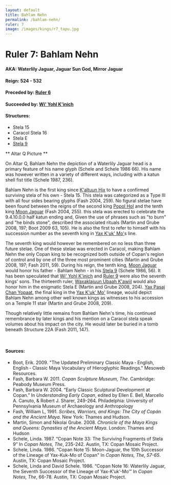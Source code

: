 ```yaml
---
layout: default
title: Bahlam Nehn
permalink: /bahlam-nehn/
ruler: 7
image: /images/kings/r7_tapu.jpg
---
```


# Ruler 7: Bahlam Nehn

#### <strong>AKA:</strong> Waterlily Jaguar, Jaguar Sun God, Mirror Jaguar
#### <strong>Reign:</strong>  524 - 532
#### <strong>Preceded by:</strong> <a href="{{site.baseurl}}/ruler-6">Ruler 6</a>
#### <strong>Succeeded by:</strong> <a href="{{site.baseurl}}/wi-yohl-kinich">Wi' Yohl K'inich</a>
#### <strong>Structures:</strong>
<ul>
<li>Stela 15</li>
<li>Caracol Stela 16</li>
<li>Stela E</li>
<li><a href="{{site.baseurl}}/stela-9">Stela 9</a></li>
</ul>

** Altar Q Picture **

On Altar Q, Bahlam Nehn the depiction of a Waterlily Jaguar head is a primary feature of his name glyph (Schele and Schele 1986 66). His name was however written in a variety of different ways, including with a katun shell fist title (Schele 1987, 236).

Bahlam Nehn is the first king since <a href="{{site.baseurl}}/kaltuun-hix">K'altuun Hix</a> to have a confirmed surviving stela of his own - Stela 15. This stela was categorized as a Type III with all four sides bearing glyphs (Fash 2004, 259). No figural stelae have been found between the reigns of the second king <a href="{{site.baseurl}}/popol-hol">Popol Hol</a> and the tenth king <a href="{{site.baseurl}}/moon-jaguar">Moon Jaguar</a> (Fash 2004, 255). this stela was erected to celebrate the 9.4.10.0.0 half katun ending and, Given the use of phrases such as "to burn" and "he binds stone", described the  associated rituals (Martin and Grube 2008, 197; Boot 2009 63, 105). He is also the first to refer to himself with his succession number as the seventh king in <a href="{{site.baseurl}}/yax-kuk-mo">Yax K'uk' Mo'</a>s line.  

The seventh king would however be remembered on no less than three future stelae. One of these stelae was erected in Caracol, making Bahlam Nehn the only Copan king to be recognized both outside of Copan's region of control and by one of the three most prominent cities (Martin and Grube 2008, 197; Fash 2011, 59). During his reign, the tenth king, <a href="{{site.baseurl}}/moon-jaguar">Moon Jaguar</a> would honor his father - Bahlam Nehn - in his <a href="{{site.baseurl}}/stela-9">Stela 9</a> (Schele 1986, 56). It has been speculated that <a href="{{site.baseurl}}/wi-yohl-kinich">Wi' Yohl K'inich</a> and <a href="{{site.baseurl}}/ruler-9">Ruler 9</a> were also the seventh kings' sons. The thirteenth ruler, <a href="{{site.baseurl}}/waxaklajuun-ubaah-kawiil">Waxaklajuun Ubaah K'awiil</a> would also honor him in the enigmatic Stela E (Martin and Grube 2008, 204). <a href="{{site.baseurl}}/yax-pasaj-chan-yopaat">Yax Pasaj Chan Yopaat</a>, the final king in the <a href="{{site.baseurl}}/yax-kuk-mo">Yax K'uk' Mo'</a> lineage, would depict Bahlam Nehn among other well known kings as witnesses to his accession on a Temple 11 stair (Martin and Grube 2008, 209).

Though relatively little remains from Bahlam Nehn's time, his continued remembrance by later kings and his mention on a Caracol stela speak volumes about his impact on the city. He would later be buried in a tomb beneath Structure 22A (Fash 2011, 147).

<br>   

#### <strong>Sources:</strong>
<ul>
<li>Boot, Erik. 2009. "The Updated Preliminary Classic Maya ‐ English, English ‐ Classic Maya Vocabulary of Hieroglyphic Readings." Mesoweb Resources.</li>
<li>Fash, Barbara W. 2011. <cite>Copan Sculpture Museum, The</cite>. Cambridge:
    Peabody Museum Press.</li>
<li>Fash, Barbara W. 2004. “Early Classic Sculptural Development at Copan.” In <cite>Understanding Early Copan</cite>, edited by Ellen E. Bell, Marcello A. Canuto, & Robert J. Sharer, 249-264. Philadelphia: University of Pennsylvania Museum of Archaeology and Anthropology</li>
<li>Fash, William L, 1991. <cite>Scribes, Warriors, and Kings: The City of Copán and the Ancient Maya</cite>. New York: Thames and Hudson.</li>
<li>Martin, Simon and Nikolai Grube. 2008. <cite>Chronicle of the Maya Kings and
    Queens: Dynasties of the Ancient Maya.</cite> London: Thames and Hudson</li>
<li>Schele, Linda. 1987. “Copan Note 33: The Surviving Fragments of Stela 9” In <cite>Copan Notes, The</cite>, 235-242. Austin, TX: Copan Mosaic Project.</li>
<li>Schele, Linda. 1986. “Copan Note 15: Moon-Jaguar, the 10th Successor of the Lineage of Yax-Kuk-Mo of Copan" In <cite>Copan Notes, The, 57-65</cite>. Austin, TX: Copan Mosaic Project.</li>
<li>Schele, Linda and David Schele. 1986. “Copan Note 16: Waterlily Jaguar, the Seventh Successor of the Lineage of Yax-K’uk’-Mo’” In <cite>Copan Notes, The</cite>, 66-78. Austin, TX: Copan Mosaic Project.</li>
</ul>

